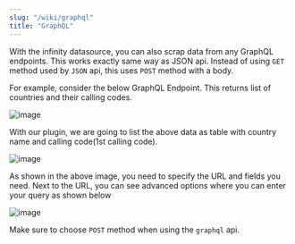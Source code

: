 ```yaml
---
slug: "/wiki/graphql"
title: "GraphQL"
---
```


With the infinity datasource, you can also scrap data from any GraphQL endpoints. This works exactly same way as JSON api. Instead of using `GET` method used by `JSON` api, this uses `POST` method with a body.

For example, consider the below GraphQL Endpoint. This returns list of countries and their calling codes. 

![image](https://user-images.githubusercontent.com/153843/93589049-2e012080-f9a4-11ea-9c08-8a02b6a98df1.png)

With our plugin, we are going to list the above data as table with country name and calling code(1st calling code).

![image](https://user-images.githubusercontent.com/153843/93588983-17f36000-f9a4-11ea-9070-8d135394768c.png)

As shown in the above image, you need to specify the URL and fields you need. Next to the URL, you can see advanced options where you can enter your query as shown below

![image](https://user-images.githubusercontent.com/153843/93589000-1de94100-f9a4-11ea-8887-d5a4b39dcbe9.png)

Make sure to choose `POST` method when using the `graphql` api.

